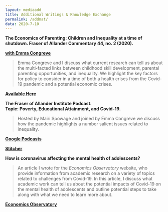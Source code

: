 ```yaml
---
layout: mediaadd
title: Additional Writings & Knowledge Exchange
permalink: /addmat/
data: 2020-7-10
---
```


**The Economics of Parenting: Children and Inequality at a time of shutdown. Fraser of Allander Commentary 44, no. 2 (2020).**

[**with Emma Congreve**](https://www.strath.ac.uk/staff/congreveemmams/) 
	
>Emma Congreve and I discuss what current research can tell us about the multi-facted links between childhood skill development, parental parenting opportunities, and inequality. We highlight the key factors for policy to consider in a time of both a health crises from the Covid-19 pandemic and a potential economic crises. 

[**Available Here**](https://fraserofallander.org/wp-content/uploads/2020/06/The-Economics-of-Parenting-emma-and-jonathan-formatted.pdf)

**The Fraser of Allander Institute Podcast. <br /> Topic: Poverty, Educational Attainment, and Covid-19.**

 >Hosted by Mairi Spowage and joined by Emma Congreve we discuss how the pandemic highlights a number salient issues related to inequality. 

[**Google Podcasts**](https://podcasts.google.com/feed/aHR0cHM6Ly9mcmFzZXJvZmFsbGFuZGVyLm9yZy9wb2RjYXN0L2ZlZWQv/episode/aHR0cHM6Ly9mcmFzZXJvZmFsbGFuZGVyLm9yZy8_cG9zdF90eXBlPXBvZGNhc3QmcD02MDQ2?ved=2ahUKEwjQj4rKxcLqAhUH8RoKHd0vAZQQkfYCegQIARAF)  

[**Stitcher**](https://www.stitcher.com/podcast/fraser-of-allander-institute-podcast)

**How is coronavirus affecting the mental health of adolescents?**

>An article I wrote for the *Economics Observatory* website, who provide information from academic research on a variety of topics related to challenges from Covid-19. In this article, I discuss what academic work can tell us about the potential impacts of Covid-19 on the mental health of adolescents and outline potential steps to take along with what we need to learn more about.  

[**Economics Observatory**](https://www.coronavirusandtheeconomy.com/question/how-coronavirus-affecting-mental-health-adolescents)





